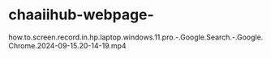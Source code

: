 # chaaiihub-webpage-


how.to.screen.record.in.hp.laptop.windows.11.pro.-.Google.Search.-.Google.Chrome.2024-09-15.20-14-19.mp4
